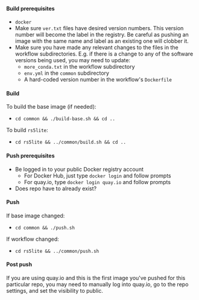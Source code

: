 #### Build prerequisites

* `docker`
* Make sure `ver.txt` files have desired version numbers.  This version number will become the label in the registry.  Be careful as pushing an image with the same name and label as an existing one will clobber it.
* Make sure you have made any relevant changes to the files in the workflow subdirectories.  E.g. if there is a change to any of the software versions being used, you may need to update:
    * `more_conda.txt` in the workflow subdirectory
    * `env.yml` in the `common` subdirectory
    * A hard-coded version number in the workflow's `Dockerfile`

#### Build

To build the base image (if needed):

* `cd common && ./build-base.sh && cd ..`

To build `rs5lite`:

* `cd rs5lite && ../common/build.sh && cd ..`

#### Push prerequisites

* Be logged in to your public Docker registry account
    * For Docker Hub, just type `docker login` and follow prompts
    * For quay.io, type `docker login quay.io` and follow prompts
* Does repo have to already exist?

#### Push

If base image changed:

* `cd common && ./push.sh`

If workflow changed:

* `cd rs5lite && ../common/push.sh`

#### Post push

If you are using quay.io and this is the first image you've pushed for this particular repo, you may need to manually log into quay.io, go to the repo settings, and set the visibility to public.
